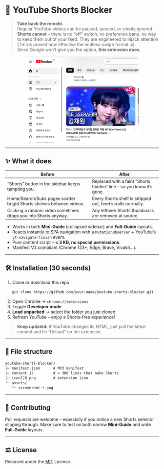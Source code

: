 <!-- README.md  ------------------------------------------------------->
# 📵 YouTube **Shorts Blocker**

> **Take back the remote.**  
> Regular YouTube videos can be paused, queued, or simply ignored.  
> **Shorts cannot** – there is no “off” switch, no preference pane, no way to
> keep them out of your feed. They are engineered to hijack attention (TikTok
> proved how effective the endless-swipe format is).  
> Since Google won’t give you the option, **this extension does.**

<p align="center">
  <img src="assets/screenshot-sidebar.png" width="370">
</p>

---

## ✨ What it does
| Before | After |
|--------|-------|
| “Shorts” button in the sidebar keeps tempting you. | Replaced with a faint “Shorts hidden” line – so you know it’s gone. |
| Home/Search/Subs pages scatter bright Shorts shelves between videos. | Every Shorts shelf is stripped out, feed scrolls normally. |
| Clicking a random video sometimes drops you into Shorts anyway. | Any leftover Shorts thumbnails are removed at source. |

* Works in both **Mini-Guide** (collapsed sidebar) and **Full-Guide** layouts.  
* Reacts instantly to SPA navigation with a `MutationObserver` + YouTube’s
  `yt-navigate-finish` event.  
* Pure content script – **< 3 KB, no special permissions.**  
* Manifest V3 compliant (Chrome 123+, Edge, Brave, Vivaldi…).

---

## 🛠  Installation (30 seconds)

1. Clone or download this repo  
```bash
   git clone https://github.com/your-name/youtube-shorts-blocker.git
```

2. Open Chrome → `chrome://extensions`
3. Toggle **Developer mode**
4. **Load unpacked** → select the folder you just cloned
5. Refresh YouTube – enjoy a Shorts-free experience!

> **Keep updated:** if YouTube changes its HTML, just pull the latest commit
> and hit “Reload” on the extension.

---

## 📂 File structure

```
youtube-shorts-blocker/
├─ manifest.json      # MV3 manifest
├─ content.js         # < 300 lines that nuke Shorts
├─ icon128.png        # extension icon
└─ assets/
   └─ screenshot-*.png
```

---

## 🤝 Contributing

Pull requests are welcome – especially if you notice a new Shorts selector
slipping through.
Make sure to test on both narrow **Mini-Guide** and wide **Full-Guide** layouts.

---

## ⚖️ License

Released under the [MIT](LICENSE) License.
